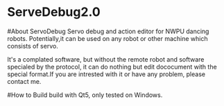 # ServeDebug2.0
#About ServoDebug
  Servo debug and action editor for NWPU dancing robots. Potentially,it can be used on any robot or other machine
which consists of servo.

  It's a complated software, but without the remote robot and software specialed by the protocol,
it can do nothing but edit dococument with the special format.If you are intrested with it or have
any problem, please contact me.

#How to Build
build with Qt5, only tested on Windows.
